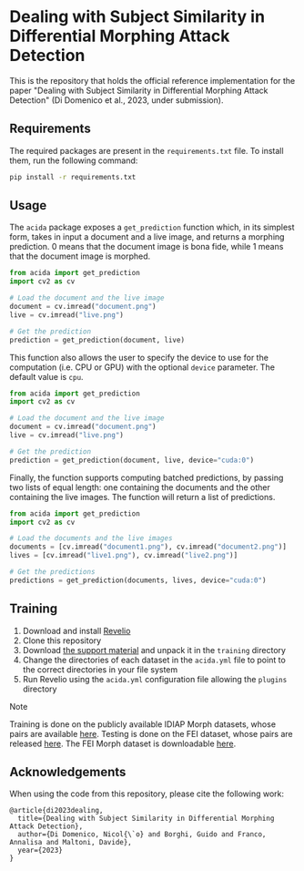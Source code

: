 # Dealing with Subject Similarity in Differential Morphing Attack Detection

This is the repository that holds the official reference implementation for the paper "Dealing with Subject Similarity in Differential Morphing Attack Detection" (Di Domenico et al., 2023, under submission).


## Requirements

The required packages are present in the `requirements.txt` file. To install them, run the following command:

```bash
pip install -r requirements.txt
```

## Usage

The `acida` package exposes a `get_prediction` function which, in its simplest form, takes in input a document and a live image, and returns a morphing prediction.
0 means that the document image is bona fide, while 1 means that the document image is morphed.

```python
from acida import get_prediction
import cv2 as cv

# Load the document and the live image
document = cv.imread("document.png")
live = cv.imread("live.png")

# Get the prediction
prediction = get_prediction(document, live)
```

This function also allows the user to specify the device to use for the computation (i.e. CPU or GPU) with the optional `device` parameter. The default value is `cpu`.

```python
from acida import get_prediction
import cv2 as cv

# Load the document and the live image
document = cv.imread("document.png")
live = cv.imread("live.png")

# Get the prediction
prediction = get_prediction(document, live, device="cuda:0")
```

Finally, the function supports computing batched predictions, by passing two lists of equal length: one containing the documents and the other containing the live images. The function will return a list of predictions.

```python
from acida import get_prediction
import cv2 as cv

# Load the documents and the live images
documents = [cv.imread("document1.png"), cv.imread("document2.png")]
lives = [cv.imread("live1.png"), cv.imread("live2.png")]

# Get the predictions
predictions = get_prediction(documents, lives, device="cuda:0")
```

## Training

1. Download and install [Revelio](https://github.com/ndido98/revelio)
2. Clone this repository
3. Download [the support material](https://miatbiolab.csr.unibo.it/wp-content/uploads/2023/acida-support.zip) and unpack it in the `training` directory
4. Change the directories of each dataset in the `acida.yml` file to point to the correct directories in your file system
5. Run Revelio using the `acida.yml` configuration file allowing the `plugins` directory

> [!NOTE]
> Training is done on the publicly available IDIAP Morph datasets, whose pairs are available [here](https://github.com/ndido98/acida/blob/master/training/IdiapCouples/).
> Testing is done on the FEI dataset, whose pairs are released [here](https://github.com/ndido98/acida/blob/master/training/FEICouples/). The FEI Morph dataset is downloadable [here](https://miatbiolab.csr.unibo.it/fei-morph-dataset/).

## Acknowledgements

When using the code from this repository, please cite the following work:

```
@article{di2023dealing,
  title={Dealing with Subject Similarity in Differential Morphing Attack Detection},
  author={Di Domenico, Nicol{\`o} and Borghi, Guido and Franco, Annalisa and Maltoni, Davide},
  year={2023}
}
```
